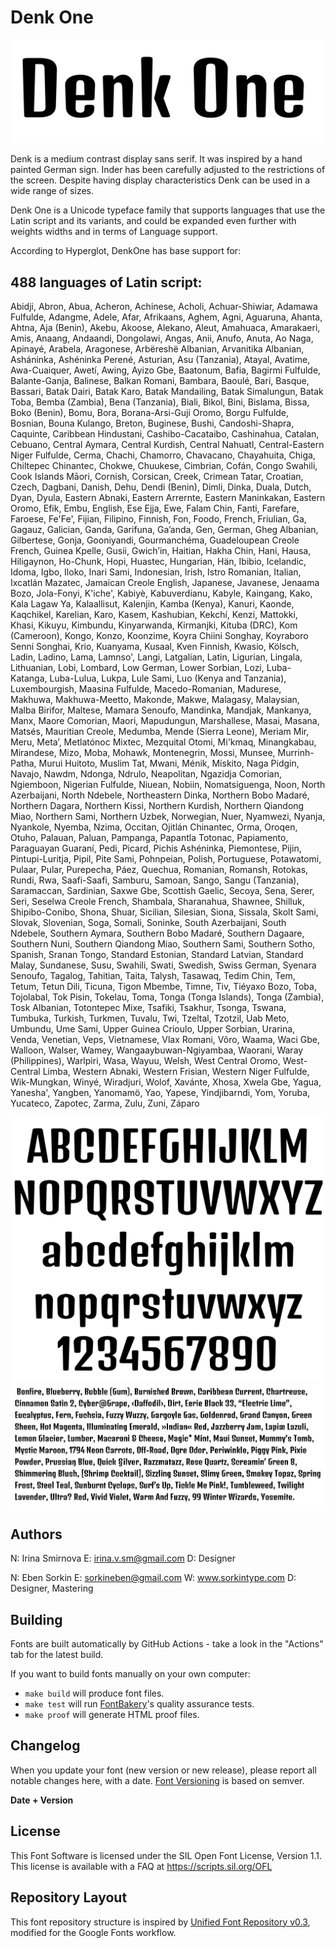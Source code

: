 # Denk One

![Sample Image](documentation/image1.png)

Denk is a medium contrast display sans serif. It was inspired by a hand painted German sign. Inder has been carefully adjusted to the restrictions of the screen. Despite having display characteristics Denk can be used in a wide range of sizes.

Denk One is a Unicode typeface family that supports languages that use the Latin script and its variants, and could be expanded even further with weights widths and in terms of Language support.

According to Hyperglot, DenkOne has base support for:

488 languages of Latin script:
------------------------------
Abidji, Abron, Abua, Acheron, Achinese, Acholi, Achuar-Shiwiar, Adamawa Fulfulde, Adangme, Adele, Afar, Afrikaans, Aghem, Agni, Aguaruna, Ahanta, Ahtna, Aja (Benin), Akebu, Akoose, Alekano, Aleut, Amahuaca, Amarakaeri, Amis, Anaang, Andaandi, Dongolawi, Angas, Anii, Anufo, Anuta, Ao Naga, Apinayé, Arabela, Aragonese, Arbëreshë Albanian, Arvanitika Albanian, Asháninka, Ashéninka Perené, Asturian, Asu (Tanzania), Atayal, Avatime, Awa-Cuaiquer, Awetí, Awing, Ayizo Gbe, Baatonum, Bafia, Bagirmi Fulfulde, Balante-Ganja, Balinese, Balkan Romani, Bambara, Baoulé, Bari, Basque, Bassari, Batak Dairi, Batak Karo, Batak Mandailing, Batak Simalungun, Batak Toba, Bemba (Zambia), Bena (Tanzania), Biali, Bikol, Bini, Bislama, Bissa, Boko (Benin), Bomu, Bora, Borana-Arsi-Guji Oromo, Borgu Fulfulde, Bosnian, Bouna Kulango, Breton, Buginese, Bushi, Candoshi-Shapra, Caquinte, Caribbean Hindustani, Cashibo-Cacataibo, Cashinahua, Catalan, Cebuano, Central Aymara, Central Kurdish, Central Nahuatl, Central-Eastern Niger Fulfulde, Cerma, Chachi, Chamorro, Chavacano, Chayahuita, Chiga, Chiltepec Chinantec, Chokwe, Chuukese, Cimbrian, Cofán, Congo Swahili, Cook Islands Māori, Cornish, Corsican, Creek, Crimean Tatar, Croatian, Czech, Dagbani, Danish, Dehu, Dendi (Benin), Dimli, Dinka, Duala, Dutch, Dyan, Dyula, Eastern Abnaki, Eastern Arrernte, Eastern Maninkakan, Eastern Oromo, Efik, Embu, English, Ese Ejja, Ewe, Falam Chin, Fanti, Farefare, Faroese, Fe'Fe', Fijian, Filipino, Finnish, Fon, Foodo, French, Friulian, Ga, Gagauz, Galician, Ganda, Garifuna, Ga’anda, Gen, German, Gheg Albanian, Gilbertese, Gonja, Gooniyandi, Gourmanchéma, Guadeloupean Creole French, Guinea Kpelle, Gusii, Gwichʼin, Haitian, Hakha Chin, Hani, Hausa, Hiligaynon, Ho-Chunk, Hopi, Huastec, Hungarian, Hän, Ibibio, Icelandic, Idoma, Igbo, Iloko, Inari Sami, Indonesian, Irish, Istro Romanian, Italian, Ixcatlán Mazatec, Jamaican Creole English, Japanese, Javanese, Jenaama Bozo, Jola-Fonyi, K'iche', Kabiyè, Kabuverdianu, Kabyle, Kaingang, Kako, Kala Lagaw Ya, Kalaallisut, Kalenjin, Kamba (Kenya), Kanuri, Kaonde, Kaqchikel, Karelian, Karo, Kasem, Kashubian, Kekchí, Kenzi, Mattokki, Khasi, Kikuyu, Kimbundu, Kinyarwanda, Kirmanjki, Kituba (DRC), Kom (Cameroon), Kongo, Konzo, Koonzime, Koyra Chiini Songhay, Koyraboro Senni Songhai, Krio, Kuanyama, Kusaal, Kven Finnish, Kwasio, Kölsch, Ladin, Ladino, Lama, Lamnso', Langi, Latgalian, Latin, Ligurian, Lingala, Lithuanian, Lobi, Lombard, Low German, Lower Sorbian, Lozi, Luba-Katanga, Luba-Lulua, Lukpa, Lule Sami, Luo (Kenya and Tanzania), Luxembourgish, Maasina Fulfulde, Macedo-Romanian, Madurese, Makhuwa, Makhuwa-Meetto, Makonde, Makwe, Malagasy, Malaysian, Malba Birifor, Maltese, Mamara Senoufo, Mandinka, Mandjak, Mankanya, Manx, Maore Comorian, Maori, Mapudungun, Marshallese, Masai, Masana, Matsés, Mauritian Creole, Medumba, Mende (Sierra Leone), Meriam Mir, Meru, Meta’, Metlatónoc Mixtec, Mezquital Otomi, Mi'kmaq, Minangkabau, Mirandese, Mizo, Moba, Mohawk, Montenegrin, Mossi, Munsee, Murrinh-Patha, Murui Huitoto, Muslim Tat, Mwani, Ménik, Mískito, Naga Pidgin, Navajo, Nawdm, Ndonga, Ndrulo, Neapolitan, Ngazidja Comorian, Ngiemboon, Nigerian Fulfulde, Niuean, Nobiin, Nomatsiguenga, Noon, North Azerbaijani, North Ndebele, Northeastern Dinka, Northern Bobo Madaré, Northern Dagara, Northern Kissi, Northern Kurdish, Northern Qiandong Miao, Northern Sami, Northern Uzbek, Norwegian, Nuer, Nyamwezi, Nyanja, Nyankole, Nyemba, Nzima, Occitan, Ojitlán Chinantec, Orma, Oroqen, Otuho, Palauan, Paluan, Pampanga, Papantla Totonac, Papiamento, Paraguayan Guaraní, Pedi, Picard, Pichis Ashéninka, Piemontese, Pijin, Pintupi-Luritja, Pipil, Pite Sami, Pohnpeian, Polish, Portuguese, Potawatomi, Pulaar, Pular, Purepecha, Páez, Quechua, Romanian, Romansh, Rotokas, Rundi, Rwa, Saafi-Saafi, Samburu, Samoan, Sango, Sangu (Tanzania), Saramaccan, Sardinian, Saxwe Gbe, Scottish Gaelic, Secoya, Sena, Serer, Seri, Seselwa Creole French, Shambala, Sharanahua, Shawnee, Shilluk, Shipibo-Conibo, Shona, Shuar, Sicilian, Silesian, Siona, Sissala, Skolt Sami, Slovak, Slovenian, Soga, Somali, Soninke, South Azerbaijani, South Ndebele, Southern Aymara, Southern Bobo Madaré, Southern Dagaare, Southern Nuni, Southern Qiandong Miao, Southern Sami, Southern Sotho, Spanish, Sranan Tongo, Standard Estonian, Standard Latvian, Standard Malay, Sundanese, Susu, Swahili, Swati, Swedish, Swiss German, Syenara Senoufo, Tagalog, Tahitian, Taita, Talysh, Tasawaq, Tedim Chin, Tem, Tetum, Tetun Dili, Ticuna, Tigon Mbembe, Timne, Tiv, Tiéyaxo Bozo, Toba, Tojolabal, Tok Pisin, Tokelau, Toma, Tonga (Tonga Islands), Tonga (Zambia), Tosk Albanian, Totontepec Mixe, Tsafiki, Tsakhur, Tsonga, Tswana, Tumbuka, Turkish, Turkmen, Tuvalu, Twi, Tzeltal, Tzotzil, Uab Meto, Umbundu, Ume Sami, Upper Guinea Crioulo, Upper Sorbian, Urarina, Venda, Venetian, Veps, Vietnamese, Vlax Romani, Võro, Waama, Waci Gbe, Walloon, Walser, Wamey, Wangaaybuwan-Ngiyambaa, Waorani, Waray (Philippines), Warlpiri, Wasa, Wayuu, Welsh, West Central Oromo, West-Central Limba, Western Abnaki, Western Frisian, Western Niger Fulfulde, Wik-Mungkan, Winyé, Wiradjuri, Wolof, Xavánte, Xhosa, Xwela Gbe, Yagua, Yanesha', Yangben, Yanomamö, Yao, Yapese, Yindjibarndi, Yom, Yoruba, Yucateco, Zapotec, Zarma, Zulu, Zuni, Záparo


![Sample Image](documentation/image2.png)
![Sample Image](documentation/image3.png)

## Authors

N: Irina Smirnova
E: irina.v.sm@gmail.com
D: Designer

N: Eben Sorkin
E: sorkineben@gmail.com
W: www.sorkintype.com
D: Designer, Mastering


## Building

Fonts are built automatically by GitHub Actions - take a look in the "Actions" tab for the latest build.

If you want to build fonts manually on your own computer:

* `make build` will produce font files.
* `make test` will run [FontBakery](https://github.com/googlefonts/fontbakery)'s quality assurance tests.
* `make proof` will generate HTML proof files.


## Changelog

When you update your font (new version or new release), please report all notable changes here, with a date.
[Font Versioning](https://github.com/googlefonts/gf-docs/tree/main/Spec#font-versioning) is based on semver. 


**Date + Version**


## License

This Font Software is licensed under the SIL Open Font License, Version 1.1.
This license is available with a FAQ at
https://scripts.sil.org/OFL

## Repository Layout

This font repository structure is inspired by [Unified Font Repository v0.3](https://github.com/unified-font-repository/Unified-Font-Repository), modified for the Google Fonts workflow.
